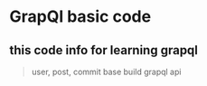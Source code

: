 # GrapQl basic code

## this code info for learning grapql

> user, post, commit base build grapql api
